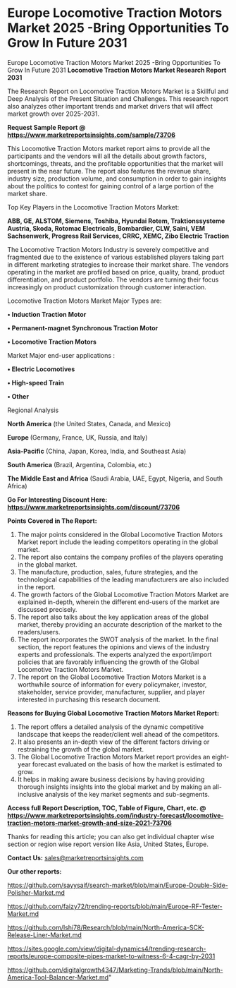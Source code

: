 # Europe Locomotive Traction Motors Market 2025 -Bring Opportunities To Grow In Future 2031
Europe Locomotive Traction Motors Market 2025 -Bring Opportunities To Grow In Future 2031
<strong>Locomotive Traction Motors Market Research Report 2031</strong>

The Research Report on Locomotive Traction Motors Market is a Skillful and Deep Analysis of the Present Situation and Challenges. This research report also analyzes other important trends and market drivers that will affect market growth over 2025-2031.

<strong>Request Sample Report @ <a href=https://www.marketreportsinsights.com/sample/73706>https://www.marketreportsinsights.com/sample/73706</a></strong>

This Locomotive Traction Motors market report aims to provide all the participants and the vendors will all the details about growth factors, shortcomings, threats, and the profitable opportunities that the market will present in the near future. The report also features the revenue share, industry size, production volume, and consumption in order to gain insights about the politics to contest for gaining control of a large portion of the market share.

Top Key Players in the Locomotive Traction Motors Market:

<strong>ABB, GE, ALSTOM, Siemens, Toshiba, Hyundai Rotem, Traktionssysteme Austria, Skoda, Rotomac Electricals, Bombardier, CLW, Saini, VEM Sachsenwerk, Progress Rail Services, CRRC, XEMC, Zibo Electric Traction</strong>

The Locomotive Traction Motors Industry is severely competitive and fragmented due to the existence of various established players taking part in different marketing strategies to increase their market share. The vendors operating in the market are profiled based on price, quality, brand, product differentiation, and product portfolio. The vendors are turning their focus increasingly on product customization through customer interaction.

Locomotive Traction Motors Market Major Types are:

<strong>• Induction Traction Motor

• Permanent-magnet Synchronous Traction Motor

• Locomotive Traction Motors</strong>

Market Major end-user applications :

<strong>• Electric Locomotives

• High-speed Train

• Other</strong>

Regional Analysis

</u><strong><b>North America</b></strong> (the United States, Canada, and Mexico)

<strong><b>Europe </b></strong>(Germany, France, UK, Russia, and Italy)

<strong><b>Asia-Pacific</b></strong> (China, Japan, Korea, India, and Southeast Asia)

<strong><b>South America</b></strong> (Brazil, Argentina, Colombia, etc.)

<strong><b>The Middle East and Africa</b></strong> (Saudi Arabia, UAE, Egypt, Nigeria, and South Africa)

<strong>Go For Interesting Discount Here: <a href=https://www.marketreportsinsights.com/discount/73706>https://www.marketreportsinsights.com/discount/73706</a></strong>

<strong>Points Covered in The Report:</strong>
<ol>
  <li>The major points considered in the Global Locomotive Traction Motors Market report include the leading competitors operating in the global market.</li>
  <li>The report also contains the company profiles of the players operating in the global market.</li>
  <li>The manufacture, production, sales, future strategies, and the technological capabilities of the leading manufacturers are also included in the report.</li>
  <li>The growth factors of the Global Locomotive Traction Motors Market are explained in-depth, wherein the different end-users of the market are discussed precisely.</li>
  <li>The report also talks about the key application areas of the global market, thereby providing an accurate description of the market to the readers/users.</li>
  <li>The report incorporates the SWOT analysis of the market. In the final section, the report features the opinions and views of the industry experts and professionals. The experts analyzed the export/import policies that are favorably influencing the growth of the Global Locomotive Traction Motors Market.</li>
  <li>The report on the Global Locomotive Traction Motors Market is a worthwhile source of information for every policymaker, investor, stakeholder, service provider, manufacturer, supplier, and player interested in purchasing this research document.</li>
</ol>
<strong>Reasons for Buying Global Locomotive Traction Motors Market Report:</strong>

<ol>
  <li>The report offers a detailed analysis of the dynamic competitive landscape that keeps the reader/client well ahead of the competitors.</li>
  <li>It also presents an in-depth view of the different factors driving or restraining the growth of the global market.</li>
  <li>The Global Locomotive Traction Motors Market report provides an eight-year forecast evaluated on the basis of how the market is estimated to grow.</li>
  <li>It helps in making aware business decisions by having providing thorough insights insights into the global market and by making an all-inclusive analysis of the key market segments and sub-segments.</li>
</ol>
<strong>Access full Report Description, TOC, Table of Figure, Chart, etc. @ <a href=https://www.marketreportsinsights.com/industry-forecast/locomotive-traction-motors-market-growth-and-size-2021-73706>https://www.marketreportsinsights.com/industry-forecast/locomotive-traction-motors-market-growth-and-size-2021-73706</a></strong>


Thanks for reading this article; you can also get individual chapter wise section or region wise report version like Asia, United States, Europe.

<strong>Contact Us:</strong>
sales@marketreportsinsights.com

<strong>Our other reports:</strong>

<a href=https://github.com/sayysaif/search-market/blob/main/Europe-Double-Side-Polisher-Market.md>https://github.com/sayysaif/search-market/blob/main/Europe-Double-Side-Polisher-Market.md</a>

<a href=https://github.com/faizy72/trending-reports/blob/main/Europe-RF-Tester-Market.md>https://github.com/faizy72/trending-reports/blob/main/Europe-RF-Tester-Market.md</a>

<a href=https://github.com/Ishi78/Research/blob/main/North-America-SCK-Release-Liner-Market.md>https://github.com/Ishi78/Research/blob/main/North-America-SCK-Release-Liner-Market.md</a>

<a href=https://sites.google.com/view/digital-dynamics4/trending-research-reports/europe-composite-pipes-market-to-witness-6-4-cagr-by-2031>https://sites.google.com/view/digital-dynamics4/trending-research-reports/europe-composite-pipes-market-to-witness-6-4-cagr-by-2031</a>

<a href=https://github.com/digitalgrowth4347/Marketing-Trands/blob/main/North-America-Tool-Balancer-Market.md>https://github.com/digitalgrowth4347/Marketing-Trands/blob/main/North-America-Tool-Balancer-Market.md</a>"
